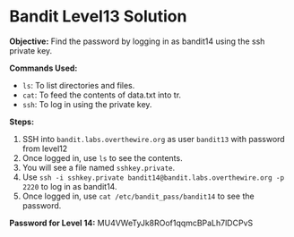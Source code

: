 # Bandit Level13 Solution

**Objective:** Find the password by logging in as bandit14 using the ssh private key.

**Commands Used:**
* `ls`: To list directories and files.
* `cat`: To feed the contents of data.txt into tr.
* `ssh`: To log in using the private key.

**Steps:**
1.  SSH into `bandit.labs.overthewire.org` as user `bandit13` with password from level12
2.  Once logged in, use `ls` to see the contents.
3.  You will see a file named `sshkey.private`.
4.  Use `ssh -i sshkey.private bandit14@bandit.labs.overthewire.org -p 2220` to log in as bandit14.
5.  Once logged in, use `cat /etc/bandit_pass/bandit14` to see the password.

**Password for Level 14:** MU4VWeTyJk8ROof1qqmcBPaLh7lDCPvS

